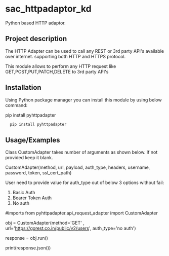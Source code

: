 # sac_httpadaptor_kd
Python based HTTP adaptor.

## Project description

The HTTP Adapter can be used to call any REST or 3rd party API's available over internet. supporting both HTTP and HTTPS protocol.

This module allows to perform any HTTP request like GET,POST,PUT,PATCH,DELETE to 3rd party API's





## Installation

Using Python package manager you can install this module by using below command:

pip install pyhttpadapter

```bash
  pip install pyhttpadapter
```
    
## Usage/Examples

Class CustomAdapter takes number of arguments as shown below. If not provided keep it blank.

CustomAdapter(method, url, payload, auth_type, headers, username, password, token, ssl_cert_path)

User need to provide value for auth_type out of below 3 options without fail:
1) Basic Auth
2) Bearer Token Auth
3) No auth



#imports
from pyhttpadapter.api_request_adapter import CustomAdapter

obj = CustomAdapter(method='GET' , url='https://gorest.co.in/public/v2/users', auth_type='no auth')

response = obj.run()

print(response.json())
